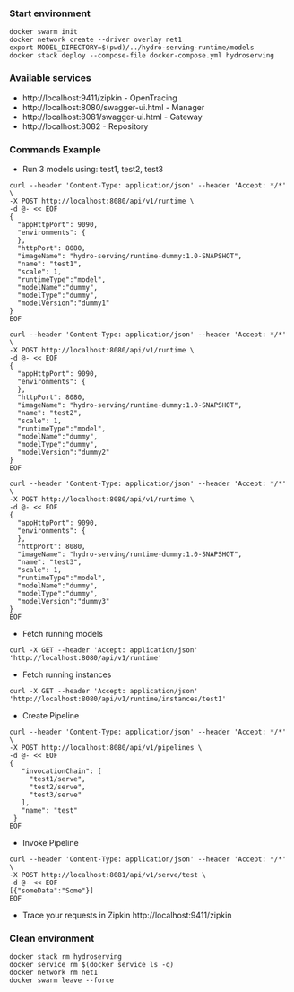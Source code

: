 ### Start environment
```
docker swarm init
docker network create --driver overlay net1
export MODEL_DIRECTORY=$(pwd)/../hydro-serving-runtime/models
docker stack deploy --compose-file docker-compose.yml hydroserving
```

### Available services
* http://localhost:9411/zipkin - OpenTracing
* http://localhost:8080/swagger-ui.html - Manager
* http://localhost:8081/swagger-ui.html - Gateway
* http://localhost:8082 - Repository

### Commands Example

* Run 3 models using: test1, test2, test3

```
curl --header 'Content-Type: application/json' --header 'Accept: */*' \
-X POST http://localhost:8080/api/v1/runtime \
-d @- << EOF
{
  "appHttpPort": 9090, 
  "environments": { 
  },
  "httpPort": 8080,
  "imageName": "hydro-serving/runtime-dummy:1.0-SNAPSHOT", 
  "name": "test1",
  "scale": 1,
  "runtimeType":"model",
  "modelName":"dummy",  
  "modelType":"dummy", 
  "modelVersion":"dummy1" 
}
EOF

curl --header 'Content-Type: application/json' --header 'Accept: */*' \
-X POST http://localhost:8080/api/v1/runtime \
-d @- << EOF
{
  "appHttpPort": 9090, 
  "environments": { 
  },
  "httpPort": 8080,
  "imageName": "hydro-serving/runtime-dummy:1.0-SNAPSHOT", 
  "name": "test2",
  "scale": 1,
  "runtimeType":"model",
  "modelName":"dummy",  
  "modelType":"dummy", 
  "modelVersion":"dummy2" 
}
EOF

curl --header 'Content-Type: application/json' --header 'Accept: */*' \
-X POST http://localhost:8080/api/v1/runtime \
-d @- << EOF
{
  "appHttpPort": 9090, 
  "environments": { 
  },
  "httpPort": 8080,
  "imageName": "hydro-serving/runtime-dummy:1.0-SNAPSHOT", 
  "name": "test3",
  "scale": 1,
  "runtimeType":"model",
  "modelName":"dummy",  
  "modelType":"dummy", 
  "modelVersion":"dummy3" 
}
EOF
```

* Fetch running models 

```
curl -X GET --header 'Accept: application/json' 'http://localhost:8080/api/v1/runtime'
```

* Fetch running instances
```
curl -X GET --header 'Accept: application/json' 'http://localhost:8080/api/v1/runtime/instances/test1'
```

* Create Pipeline
```
curl --header 'Content-Type: application/json' --header 'Accept: */*' \
-X POST http://localhost:8080/api/v1/pipelines \
-d @- << EOF
{
   "invocationChain": [ 
     "test1/serve", 
     "test2/serve",  
     "test3/serve" 
   ],
   "name": "test" 
 }
EOF
```

* Invoke Pipeline
```
curl --header 'Content-Type: application/json' --header 'Accept: */*' \
-X POST http://localhost:8081/api/v1/serve/test \
-d @- << EOF
[{"someData":"Some"}]
EOF
```

* Trace your requests in Zipkin http://localhost:9411/zipkin

### Clean environment
```
docker stack rm hydroserving
docker service rm $(docker service ls -q)
docker network rm net1
docker swarm leave --force
```
